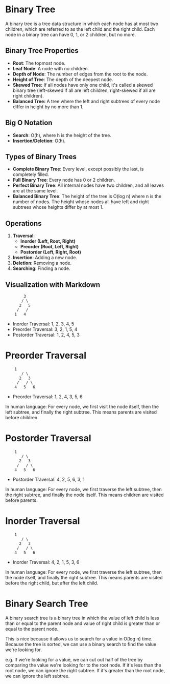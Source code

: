 # Binary Tree

A binary tree is a tree data structure in which each node has at most two children, which are referred to as the left child and the right child. Each node in a binary tree can have 0, 1, or 2 children, but no more.

## Binary Tree Properties

- **Root**: The topmost node.
- **Leaf Node**: A node with no children.
- **Depth of Node**: The number of edges from the root to the node.
- **Height of Tree**: The depth of the deepest node.
- **Skewed Tree:** If all nodes have only one child, it's called a skewed binary tree (left-skewed if all are left children, right-skewed if all are right children).
- **Balanced Tree:** A tree where the left and right subtrees of every node differ in height by no more than 1.

## Big O Notation

- **Search**: O(h), where h is the height of the tree.
- **Insertion/Deletion**: O(h).

## Types of Binary Trees

- **Complete Binary Tree**: Every level, except possibly the last, is completely filled.
- **Full Binary Tree**: Every node has 0 or 2 children.
- **Perfect Binary Tree**: All internal nodes have two children, and all leaves are at the same level.
- **Balanced Binary Tree**: The height of the tree is O(log n) where n is the number of nodes. The height whose nodes all have left and right subtrees whose heights differ by at most 1.

## Operations

1. **Traversal**:
   - **Inorder (Left, Root, Right)**
   - **Preorder (Root, Left, Right)**
   - **Postorder (Left, Right, Root)**
2. **Insertion**: Adding a new node.
3. **Deletion**: Removing a node.
4. **Searching**: Finding a node.

## Visualization with Markdown

```plaintext
        3
       / \
      2   5
     /   /
    1   4
```

- Inorder Traversal: 1, 2, 3, 4, 5
- Preorder Traversal: 3, 2, 1, 5, 4
- Postorder Traversal: 1, 2, 4, 5, 3

# Preorder Traversal

```plaintext
	1
       / \
      2   3
     /   / \
    4   5   6
```

- Preorder Traversal: 1, 2, 4, 3, 5, 6

In human language: For every node, we first visit the node itself, then the left subtree, and finally the right subtree. This means parents are visited before children.

# Postorder Traversal

```plaintext
	1
       / \
      2   3
     /   / \
    4   5   6
```

- Postorder Traversal: 4, 2, 5, 6, 3, 1

In human language: For every node, we first traverse the left subtree, then the right subtree, and finally the node itself. This means children are visited before parents.

# Inorder Traversal

```plaintext
	1
       / \
      2   3
     /   / \
    4   5   6
```

- Inorder Traversal: 4, 2, 1, 5, 3, 6

In human language: For every node, we first traverse the left subtree, then the node itself, and finally the right subtree. This means parents are visited before the right child, but after the left child.

# Binary Search Tree

A binary search tree is a binary tree in which the value of left child is less than or equal to the parent node and value of right child is greater than or equal to the parent node.

This is nice because it allows us to search for a value in O(log n) time. Because the tree is sorted, we can use a binary search to find the value we're looking for.

e.g. If we're looking for a value, we can cut out half of the tree by comparing the value we're looking for to the root node. If it's less than the root node, we can ignore the right subtree. If it's greater than the root node, we can ignore the left subtree.
